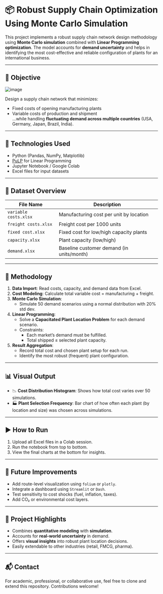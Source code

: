 # 📦 Robust Supply Chain Optimization Using Monte Carlo Simulation

This project implements a robust supply chain network design methodology using **Monte Carlo simulation** combined with **Linear Programming optimization**. The model accounts for **demand uncertainty** and helps in identifying the most cost-effective and reliable configuration of plants for an international business.

---

## 🧠 Objective
![image](https://github.com/user-attachments/assets/c9d1f7e4-5f3e-41d1-a31f-e7bc470e4fa9)

Design a supply chain network that minimizes:
- Fixed costs of opening manufacturing plants
- Variable costs of production and shipment  
…while handling **fluctuating demand across multiple countries** (USA, Germany, Japan, Brazil, India).

---

## 🔧 Technologies Used

- Python (Pandas, NumPy, Matplotlib)
- [PuLP](https://coin-or.github.io/pulp/) for Linear Programming
- Jupyter Notebook / Google Colab
- Excel files for input datasets

---

## 📁 Dataset Overview

| File Name              | Description                                  |
|------------------------|----------------------------------------------|
| `variable costs.xlsx`  | Manufacturing cost per unit by location      |
| `freight costs.xlsx`   | Freight cost per 1000 units                  |
| `fixed cost.xlsx`      | Fixed cost for low/high capacity plants      |
| `capacity.xlsx`        | Plant capacity (low/high)                    |
| `demand.xlsx`          | Baseline customer demand (in units/month)    |

---

## 🔄 Methodology

1. **Data Import**: Read costs, capacity, and demand data from Excel.
2. **Cost Modeling**: Calculate total variable cost = manufacturing + freight.
3. **Monte Carlo Simulation**:
   - Simulate 50 demand scenarios using a normal distribution with 20% std dev.
4. **Linear Programming**:
   - Solve a **Capacitated Plant Location Problem** for each demand scenario.
   - Constraints:
     - Each market’s demand must be fulfilled.
     - Total shipped ≤ selected plant capacity.
5. **Result Aggregation**:
   - Record total cost and chosen plant setup for each run.
   - Identify the most robust (frequent) plant configuration.

---

## 📊 Visual Output

- 📉 **Cost Distribution Histogram**: Shows how total cost varies over 50 simulations.
- 🏭 **Plant Selection Frequency**: Bar chart of how often each plant (by location and size) was chosen across simulations.

---

## ▶️ How to Run

1. Upload all Excel files in a Colab session.
2. Run the notebook from top to bottom.
3. View the final charts at the bottom for insights.

---

## 🚀 Future Improvements

- Add route-level visualization using `folium` or `plotly`.
- Integrate a dashboard using `Streamlit` or `Dash`.
- Test sensitivity to cost shocks (fuel, inflation, taxes).
- Add CO₂ or environmental cost layers.

---

## 📌 Project Highlights

- Combines **quantitative modeling** with **simulation**.
- Accounts for **real-world uncertainty** in demand.
- Offers **visual insights** into robust plant location decisions.
- Easily extendable to other industries (retail, FMCG, pharma).

---

## 📬 Contact

For academic, professional, or collaborative use, feel free to clone and extend this repository. Contributions welcome!

